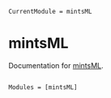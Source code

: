 ```@meta
CurrentModule = mintsML
```

# mintsML

Documentation for [mintsML](https://github.com/john-waczak/mintsML.jl).

```@index
```

```@autodocs
Modules = [mintsML]
```
